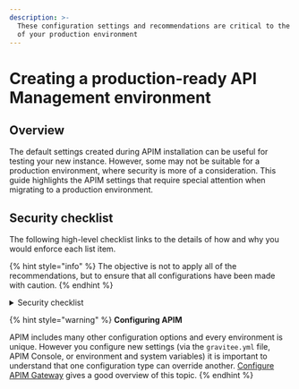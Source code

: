 ```yaml
---
description: >-
  These configuration settings and recommendations are critical to the security
  of your production environment
---
```


# Creating a production-ready API Management environment

## Overview

The default settings created during APIM installation can be useful for testing your new instance. However, some may not be suitable for a production environment, where security is more of a consideration. This guide highlights the APIM settings that require special attention when migrating to a production environment.&#x20;

## Security checklist

The following high-level checklist links to the details of how and why you would enforce each list item.&#x20;

{% hint style="info" %}
The objective is not to apply all of the recommendations, but to ensure that all configurations have been made with caution.
{% endhint %}

<details>

<summary>Security checklist</summary>

1. Internal APIs

* [ ] [Disable or enforce the security of the internal API](internal-apis.md)

2. Deployment

* [ ] [Review the exposition of the console and developer portal to the outside world](deployment.md#console-and-portal-apis)
* [ ] [Ensure the console and developer portal rest APIs are accessible through HTTPS](deployment.md#enable-https)

3. Authentication

* [ ] [Configure authentication using an identity provider](authentication.md#identity-providers)
* [ ] [Enable authentication to access the Developer Portal](authentication.md#developer-portal-authentication)
* [ ] [Remove all the default users](authentication.md#default-users)
* [ ] [Remove the admin user or enforce the admin user password](authentication.md#admin-user)
* [ ] [Disable user self-registration for bot console and portal](authentication.md#user-self-registration)
* [ ] [Disable auto-validation of self-registered users (if self-registration is enabled)](authentication.md#user-self-registration)
* [ ] [Change the user session signing secret and validity duration](authentication.md#user-session)
* [ ] [Disable default application creation](authentication.md#other-user-options)
* [ ] [Set the registration link validity to 1 day](authentication.md#other-user-options)
* [ ] [Change the user reference secret](authentication.md#other-user-options)

4. Brute-force and browser protection

* [ ] [Configure brute force protection](brute-force-an-browser-protection.md#brute-force-protection) ([ReCaptcha](brute-force-an-browser-protection.md#recaptcha) or [Fail2ban](brute-force-an-browser-protection.md#fail2ban))
* [ ] [Enable CSRF protection](brute-force-an-browser-protection.md#enable-csrf-protection)
* [ ] [Configure CORS for Console and Portal REST APIs](brute-force-an-browser-protection.md#configure-cors)

5. Configuration settings

* [ ] [Change the property encryption secret](configuration-settings.md#property-encryption)
* [ ] [Enable documentation page sanitizer](configuration-settings.md#documentation-sanitizer)
* [ ] [Disable Webhook notifier or configure an authorized list of URLs](configuration-settings.md#notifiers)

6. APIM safe practices

* [ ] [Apply safe practices when designing and deploying APIs](apim-safe-practices.md)

</details>

{% hint style="warning" %}
**Configuring APIM**

APIM includes many other configuration options and every environment is unique. However you configure new settings (via the `gravitee.yml` file, APIM Console, or environment and system variables) it is important to understand that one configuration type can override another. [Configure APIM Gateway](broken-reference) gives a good overview of this topic.
{% endhint %}

